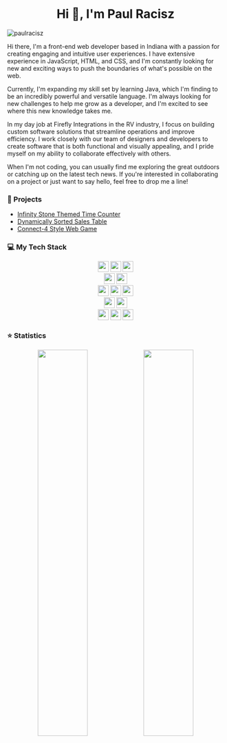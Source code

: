 <h1 align="center">Hi 👋, I'm Paul Racisz</h1>
<p align="left"> <img src="https://komarev.com/ghpvc/?username=paulracisz" alt="paulracisz" /> </p>

Hi there, I'm a front-end web developer based in Indiana with a passion for creating engaging and intuitive user experiences. I have extensive experience in JavaScript, HTML, and CSS, and I'm constantly looking for new and exciting ways to push the boundaries of what's possible on the web.

Currently, I'm expanding my skill set by learning Java, which I'm finding to be an incredibly powerful and versatile language. I'm always looking for new challenges to help me grow as a developer, and I'm excited to see where this new knowledge takes me.

In my day job at Firefly Integrations in the RV industry, I focus on building custom software solutions that streamline operations and improve efficiency. I work closely with our team of designers and developers to create software that is both functional and visually appealing, and I pride myself on my ability to collaborate effectively with others.

When I'm not coding, you can usually find me exploring the great outdoors or catching up on the latest tech news. If you're interested in collaborating on a project or just want to say hello, feel free to drop me a line!





### :gift: Projects
- <a href="https://github.com/Paulracisz/infinitystones" target="_blank">Infinity Stone Themed Time Counter</a>
- <a href="https://paulracisz.github.io/sales-table/" target="_blank">Dynamically Sorted Sales Table</a>
- <a href="https://paulracisz.gitlab.io/connect-four/" target="_blank">Connect-4 Style Web Game</a>
### 💻 My Tech Stack

<p  align="center">

<!-- Programming Language -->
<img src="https://img.shields.io/badge/Python-3776AB?style=for-the-badge&logo=python&logoColor=white" height="25">
<img src="https://img.shields.io/badge/JavaScript-F7DF1E?style=for-the-badge&logo=javascript&logoColor=black" height="25">
<img src="https://img.shields.io/badge/Java-ED8B00?style=for-the-badge&logo=Java&logoColor=white" height="25">
<br>
<img src="https://img.shields.io/badge/Git-F05032?style=for-the-badge&logo=git&logoColor=white" height="25">
<img src="https://img.shields.io/badge/Visual_Studio_Code-0078D4?style=for-the-badge&logo=visual%20studio%20code&logoColor=white" height="25">
<br>
<img src="https://img.shields.io/badge/Django-092E20?style=for-the-badge&logo=django&logoColor=green" height="25">
<img src="https://img.shields.io/badge/React-20232A?style=for-the-badge&logo=react&logoColor=61DAFB" height="25">
<img src="https://img.shields.io/badge/Node.js-43853D?style=for-the-badge&logo=node-dot-js&logoColor=white" height="25">
 <br>
<img src="https://img.shields.io/badge/Angular-cc0000?style=for-the-badge&logo=angular&logoColor=white" height="25">
<img src="https://img.shields.io/badge/Android-Studio-3DDC84?style=for-the-badge&logo=android-studio&logoColor=white" height="25">
 <br>
<img src="https://img.shields.io/badge/Xcode-147EFB?style=for-the-badge&logo=xcode&logoColor=white" height="25">
<img src="https://img.shields.io/badge/AWS-232F3E?style=for-the-badge&logo=amazon-aws&logoColor=white" height="25">
<img src="https://img.shields.io/badge/Kotlin-7F52FF?style=for-the-badge&logo=kotlin&logoColor=white" height="25">

</p>

### ⭐ Statistics

 <!-- <p align="center"> 
    <img src="https://github-readme-stats.vercel.app/api?username=paulrfirefly&count_private=true&show_icons=true&theme=buefy" alt="paulrfirefly" width="420"/> 
    <img src="https://github-readme-stats.vercel.app/api/top-langs/?username=paulracisz&hide=jupyter%20notebook,html,css&langs_count=8&layout=compact&theme=buefy" alt="paulrfirefly" height="165" />
 </p> -->

<p align="center">
  <img width="48%" src="https://github-readme-stats.vercel.app/api?username=paulrfirefly&show_icons=true&theme=tokyonight" />
  <img width="48%" src="https://github-readme-streak-stats.herokuapp.com/?user=paulrfirefly&theme=tokyonight" />
</p>

<!--

For ICON With Text
    https://img.shields.io/badge/HereText-FF9800.svg?&style=for-the-badge&logo=HereIconName&logoColor=white

For Github Stats
    https://github-readme-stats.vercel.app/api?username=HereUsername&show_icons=true

For Profile View
    https://komarev.com/ghpvc/?username=HereUsername

For Auto Generate
    https://rahuldkjain.github.io/gh-profile-readme-generator/

For County Flag ICOn
    https://www.flaticon.com/

For ICON Idea
    https://simpleicons.org/

-->




<!--
**Paulracisz/PaulRacisz** is a ✨ _special_ ✨ repository because its `README.md` (this file) appears on your GitHub profile.

Here are some ideas to get you started:

- 🔭 I’m currently working on ...
- 🌱 I’m currently learning ...
- 👯 I’m looking to collaborate on ...
- 🤔 I’m looking for help with ...
- 💬 Ask me about ...
- 📫 How to reach me: ...
- 😄 Pronouns: ...
- ⚡ Fun fact: ...
-->
